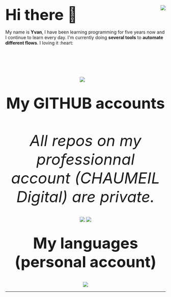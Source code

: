 
<img align="right" src="https://github-readme-stats.vercel.app/api?username=YvanMARTY&show_icons=true&theme=dracula&hide_border=true&count_private=true" />
<font size="10">
<b>
Hi there 👋
</b>
</font>
<br />
<br />
My name is <b>Yvan</b>, I have been learning programming for five years now and I continue to learn every day. I'm currently doing <strong>several tools</strong> to <strong>automate different flows</strong>. I loving it :heart:

<p align="center">
	<br />
	<br />
	<br />
	<br />
	<br />
	<a href="https://www.linkedin.com/in/martyyvan/"><img src="http://img.shields.io/badge/Linkedin-Yvan%20MARTY-1DA1F2?style=for-the-badge&count_private=true" /></a>
	&nbsp;&nbsp;&nbsp;&nbsp;
	<br />
	<br />
	<br />
	<font size="10">
		<b>
			My GITHUB accounts
		</b>
		<br />
		<br />
		<i>All repos on my professionnal account (CHAUMEIL Digital) are private.</i>
	</font>
	<br />
	<br />
	<br />
	<a href="https://github.com/YvanMARTY"><img src="https://github-readme-stats.vercel.app/api?username=YvanMARTY&show_icons=true&theme=tokyonight&count_private=true" /></a>
	<a href="https://github.com/ChaumeilDigital"><img src="https://github-readme-stats.vercel.app/api?username=ChaumeilDigital&show_icons=true&theme=tokyonight&count_private=true" /></a>
	<br />
	<br />
	<br />
	<font size="10">
		<b>
			My languages (personal account)
		</b>
	</font>
	<br />
	<br />
	<br />
	<a href="https://github.com/YvanMARTY"><img src="https://github-readme-stats.vercel.app/api/top-langs?username=YvanMARTY&layout=compact&theme=radical&count_private=true" /></a>
</p>

___
